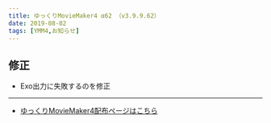 ```yaml
---
title: ゆっくりMovieMaker4 α62 （v3.9.9.62）
date: 2019-08-02
tags: [YMM4,お知らせ]
---
```

## 修正
- Exo出力に失敗するのを修正

---

- [ゆっくりMovieMaker4配布ページはこちら](../index.md)